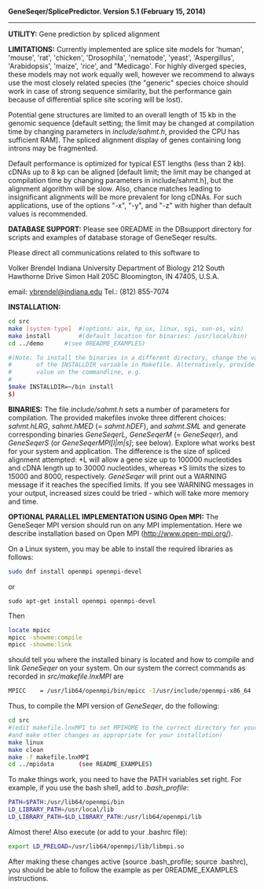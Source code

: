 __GeneSeqer/SplicePredictor.                       Version 5.1 (February 15, 2014)__
________________________________________________________________________________

__UTILITY:__ Gene prediction by spliced alignment

__LIMITATIONS:__
Currently implemented are splice site models for 'human',
'mouse', 'rat', 'chicken', 'Drosophila', 'nematode', 'yeast',
'Aspergillus', 'Arabidopsis', 'maize', 'rice', and "Medicago'.
For highly diverged  species, these models may not work equally
well, however we recommend to always use the most closely
related species (the "generic" species choice should work in
case of strong sequence similarity, but the performance gain
because of differential splice site scoring will be lost).

Potential gene structures are limited to an overall length of
15 kb in the genomic sequence [default setting; the limit may be
changed at compilation time by changing parameters in
_include/sahmt.h_, provided the CPU has sufficient RAM].  The
spliced alignment display of genes containing long introns may
be fragmented.

Default performance is optimized for typical EST lengths (less
than 2 kb). cDNAs up to 8 kp can be aligned [default limit; the
limit may be changed at compilation time by changing parameters
in include/sahmt.h], but the alignment algorithm will be slow.
Also, chance matches leading to insignificant alignments will be
more prevalent for long cDNAs.  For such applications, use of
the options "-x", "-y", and "-z" with higher than default values
is recommended.  

__DATABASE SUPPORT:__
Please see 0README in the DBsupport directory for
scripts and examples of database storage of GeneSeqer results.


Please direct all communications related to this software to

 Volker Brendel
 Indiana University
 Department of Biology
 212 South Hawthorne Drive
 Simon Hall 205C
 Bloomington, IN 47405, U.S.A.

 email:		vbrendel@indiana.edu
 Tel.:		(812) 855-7074


__INSTALLATION:__
```bash
cd src
make [system-type]	#(options: aix, hp_ux, linux, sgi, sun-os, win)
make install		#(default location for binaries: /usr/local/bin)
cd ../demo		#(see 0README_EXAMPLES)

#(Note: To install the binaries in a different directory, change the value
#       of the INSTALLDIR variable in Makefile. Alternatively, provide the
#       value on the commandline, e.g.
#
$make INSTALLDIR=~/bin install
$)
```

__BINARIES:__
The file _include/sahmt.h_ sets a number of parameters for compilation. The
provided makefiles invoke three different choices: _sahmt.hLRG_, _sahmt.hMED_
(= _sahmt.hDEF_), and _sahmt.SML_ and generate corresponding binaries
_GeneSeqerL_, _GeneSeqerM_ (= _GeneSeqer_), and _GeneSeqerS_ (or
_GeneSeqerMPI[l|m|s]_; see below).
Explore what works best for your system and application.
The difference is the size of spliced alignment attempted: \*L will allow a gene
size up to 100000 nucleotides and cDNA length up to 30000 nucleotides, whereas
\*S limits the sizes to 15000 and 8000, respectively.
_GeneSeqer_ will print out a WARNING message if it reaches the specified limits.
If you see WARNING messages in your output, increased sizes could be tried -
which will take more memory and time.


__OPTIONAL PARALLEL IMPLEMENTATION USING Open MPI:__
 The GeneSeqer MPI version should run on any MPI implementation.  Here we
 describe installation based on Open MPI (http://www.open-mpi.org/).

 On a Linux system, you may be able to install the required libraries as
 follows:

```bash
sudo dnf install openmpi openmpi-devel
```
 or
```bash1
sudo apt-get install openmpi openmpi-devel
```
 Then
```bash
locate mpicc
mpicc -showme:compile
mpicc -showme:link
```
should tell you where the installed binary is located and how to compile and
link _GeneSeqer_ on your system.  On our system the correct commands as
recorded in _src/makefile.lnxMPI_ are

```bash
MPICC    = /usr/lib64/openmpi/bin/mpicc -I/usr/include/openmpi-x86_64 -pthread -m64 -L/usr/lib64/openmpi/lib -lmpi -ldl
```

Thus, to compile the MPI version of _GeneSeqer_, do the following:

```bash
cd src
#(edit makefile.lnxMPI to set MPIHOME to the correct directory for your system
#and make other changes as appropriate for your installation)
make linux
make clean
make -f makefile.lnxMPI
cd ../mpidata		(see README_EXAMPLES)
```

To make things work, you need to have the PATH variables set right.  For
example, if you use the bash shell, add to _.bash_profile_:

```bash
PATH=$PATH:/usr/lib64/openmpi/bin
LD_LIBRARY_PATH=/usr/local/lib
LD_LIBRARY_PATH=$LD_LIBRARY_PATH:/usr/lib64/openmpi/lib
```

Almost there!  Also execute (or add to your .bashrc file):

```bash
export LD_PRELOAD=/usr/lib64/openmpi/lib/libmpi.so
```

After making these changes active (source .bash_profile; source .bashrc), you
should be able to follow the example as per 0README_EXAMPLES instructions.
